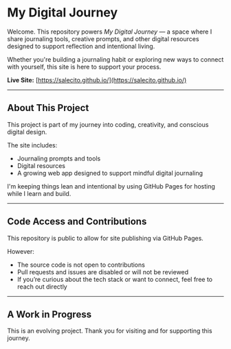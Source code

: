 # My Digital Journey

Welcome. This repository powers *My Digital Journey* — a space where I share journaling tools, creative prompts, and other digital resources designed to support reflection and intentional living.

Whether you're building a journaling habit or exploring new ways to connect with yourself, this site is here to support your process.

**Live Site:** [https://salecito.github.io/](https://salecito.github.io/)  

---

## About This Project

This project is part of my journey into coding, creativity, and conscious digital design.

The site includes:
- Journaling prompts and tools  
- Digital resources  
- A growing web app designed to support mindful digital journaling

I'm keeping things lean and intentional by using GitHub Pages for hosting while I learn and build.

---

## Code Access and Contributions

This repository is public to allow for site publishing via GitHub Pages.

However:
- The source code is not open to contributions  
- Pull requests and issues are disabled or will not be reviewed  
- If you’re curious about the tech stack or want to connect, feel free to reach out directly

---

## A Work in Progress

This is an evolving project. Thank you for visiting and for supporting this journey.
